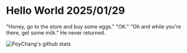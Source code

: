 # Hello World 2025/01/29

"Honey, go to the store and buy some eggs."
"OK."
"Oh and while you're there, get some milk."
He never returned.

![PoyChang's github stats](https://github-readme-stats.vercel.app/api?username=poychang&show_icons=true&theme=dracula)
